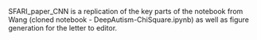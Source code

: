 SFARI_paper_CNN is a replication of the key parts of the notebook from Wang (cloned notebook - DeepAutism-ChiSquare.ipynb) as well as figure generation for the letter to editor.
